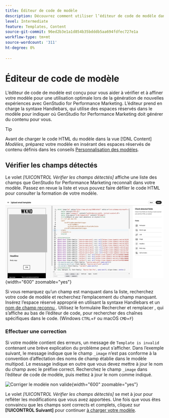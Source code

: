```yaml
---
title: Éditeur de code de modèle
description: Découvrez comment utiliser l’éditeur de code de modèle dans GenStudio for Performance Marketing.
level: Intermediate
feature: Templates, Content
source-git-commit: 96ed2b3e1a1d854b35bdddb5aa694fdfec727e1a
workflow-type: tm+mt
source-wordcount: '311'
ht-degree: 0%

---
```


# Éditeur de code de modèle

L’éditeur de code de modèle est conçu pour vous aider à vérifier et à affiner votre modèle pour une utilisation optimale lors de la génération de nouvelles expériences avec GenStudio for Performance Marketing. L’éditeur prend en charge la syntaxe Handlebars, qui utilise des espaces réservés dans le modèle pour indiquer où GenStudio for Performance Marketing doit générer du contenu pour vous.

>[!TIP]
>
>Avant de charger le code HTML du modèle dans la vue [!DNL Content] _Modèles_, préparez votre modèle en insérant des espaces réservés de contenu définis dans les conseils [Personnalisation des modèles](customize-template.md).

## Vérifier les champs détectés

Le volet _[!UICONTROL Vérifier les champs détectés]_ affiche une liste des champs que GenStudio for Performance Marketing reconnaît dans votre modèle. Passez en revue la liste et vous pouvez faire défiler le code HTML pour consulter la formation de votre modèle.

![Affichage de l’éditeur de code](/help/assets/template-detected-fields.png "Vérification des champs détectés"){width="600" zoomable="yes"}

Si vous remarquez qu’un champ est manquant dans la liste, recherchez votre code de modèle et recherchez l’emplacement du champ manquant. Insérez l’espace réservé approprié en utilisant la syntaxe Handlebars et un [ nom de champ reconnu ](/help/user-guide/content/customize-template.md#recognized-field-names). Utilisez le formulaire Rechercher et remplacer , qui s’affiche au bas de l’éditeur de code, pour rechercher des chaînes spécifiques dans le code. (Windows `CTRL`+`F` ou macOS `CMD`+`F`)

### Effectuer une correction

Si votre modèle contient des erreurs, un message de `Template is invalid` contenant une brève explication du problème peut s’afficher. Dans l’exemple suivant, le message indique que le champ `_image` n’est pas conforme à la convention d’affectation des noms de champ établie dans le modèle multipod. Le message indique en outre que vous devez mettre à jour le nom du champ avec le préfixe correct. Recherchez le champ `_image` dans l’éditeur de code de modèle, puis mettez à jour le nom comme indiqué.

![Corriger le modèle non valide](/help/assets/animation/template-code-editor.gif){width="600" zoomable="yes"}

Le volet _[!UICONTROL Vérifier les champs détectés]_ se met à jour pour refléter les modifications que vous avez apportées. Une fois que vous êtes convaincu que les champs sont corrects et complets, cliquez sur **[!UICONTROL Suivant]** pour continuer [à charger votre modèle](/help/user-guide/content/use-templates.md#add-a-template).

